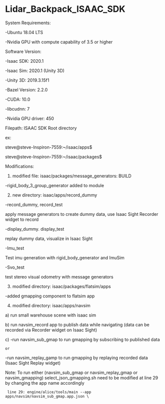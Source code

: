 # Lidar_Backpack_ISAAC_SDK

System  Requirements:

-Ubuntu 18.04 LTS

-Nvidia GPU with compute capability of 3.5 or higher




Software Version:

-Isaac SDK: 2020.1

-Isaac Sim: 2020.1 (Unity 3D)

-Unity 3D: 2019.3.15f1

-Bazel Version: 2.2.0

-CUDA: 10.0

-libcudnn: 7

-Nvidia GPU driver: 450
  
  
  

Filepath: ISAAC SDK Root directory

ex: 

steve@steve-Inspiron-7559:~/isaac/apps$ 

steve@steve-Inspiron-7559:~/isaac/packages$ 


Modifications:

1) modified file: isaac/packages/message_generators: BUILD

  -rigid_body_3_group_generator added to module


2) new directory: isaac/apps/record_dummy

  -record_dummy, record_test 
  
  apply message generators to create dummy data, use Isaac Sight Recorder widget to record
  
  -display_dummy. display_test
  
  replay dummy data, visualize in Isaac Sight
  
  -Imu_test
  
  Test imu generation with rigid_body_generator and ImuSim
  
  -Svo_test
  
  test stereo visual odometry with message generators
  
  
3) modified directory: isaac/packages/flatsim/apps

-added gmapping component to flatsim app


4) modified directory: isaac/apps/navsim

a) run small warehouse scene with isaac sim

b) run navsim_record app to publish data while navigating (data can be recorded via Recorder widget on Isaac Sight)

c) -run navsim_sub_gmap to run gmapping by subscribing to published data 

    or
    
   -run navsim_replay_gamp to run gmapping by replaying recorded data (Isaac Sight Replay widget)
   

Note: 
     To run either (navsim_sub_gmap or navsim_replay_gmap or navsim_gmapping) 
     select_json_gmapping.sh need to be modified at line 29 by changing the app name accordingly
     
     line 29: engine/alice/tools/main --app apps/navsim/navsim_sub_gmap.app.json \
     
     
  

